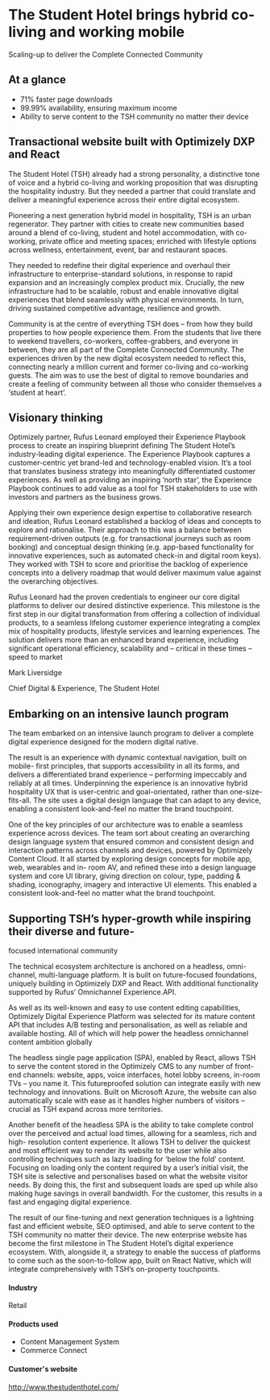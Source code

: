 # The Student Hotel brings hybrid co-living and working mobile

Scaling-up to deliver the Complete Connected Community

## At a glance

- 71% faster page downloads
- 99.99% availability, ensuring maximum income
- Ability to serve content to the TSH community no matter their device

## Transactional website built with Optimizely DXP and React

The Student Hotel (TSH) already had a strong personality, a distinctive tone of
voice and a hybrid co-living and working proposition that was disrupting the
hospitality industry. But they needed a partner that could translate and deliver
a meaningful experience across their entire digital ecosystem.

Pioneering a next generation hybrid model in hospitality, TSH is an urban
regenerator. They partner with cities to create new communities based around a
blend of co-living, student and hotel accommodation, with co-working, private
office and meeting spaces; enriched with lifestyle options across wellness,
entertainment, event, bar and restaurant spaces.

They needed to redefine their digital experience and overhaul their
infrastructure to enterprise-standard solutions, in response to rapid expansion
and an increasingly complex product mix. Crucially, the new infrastructure had
to be scalable, robust and enable innovative digital experiences that blend
seamlessly with physical environments. In turn, driving sustained competitive
advantage, resilience and growth.

Community is at the centre of everything TSH does – from how they build
properties to how people experience them. From the students that live there to
weekend travellers, co-workers, coffee-grabbers, and everyone in between, they
are all part of the Complete Connected Community. The experiences driven by the
new digital ecosystem needed to reflect this, connecting nearly a million
current and former co-living and co-working guests. The aim was to use the best
of digital to remove boundaries and create a feeling of community between all
those who consider themselves a ‘student at heart’.

## Visionary thinking

Optimizely partner, Rufus Leonard employed their Experience Playbook process to
create an inspiring blueprint defining The Student Hotel’s industry-leading
digital experience. The Experience Playbook captures a customer-centric yet
brand-led and technology-enabled vision. It’s a tool that translates business
strategy into meaningfully differentiated customer experiences. As well as
providing an inspiring ‘north star’, the Experience Playbook continues to add
value as a tool for TSH stakeholders to use with investors and partners as the
business grows.

Applying their own experience design expertise to collaborative research and
ideation, Rufus Leonard established a backlog of ideas and concepts to explore
and rationalise. Their approach to this was a balance between requirement-driven
outputs (e.g. for transactional journeys such as room booking) and conceptual
design thinking (e.g. app-based functionality for innovative experiences, such
as automated check-in and digital room keys). They worked with TSH to score and
prioritise the backlog of experience concepts into a delivery roadmap that would
deliver maximum value against the overarching objectives.

Rufus Leonard had the proven credentials to engineer our core digital platforms
to deliver our desired distinctive experience. This milestone is the first step
in our digital transformation from offering a collection of individual products,
to a seamless lifelong customer experience integrating a complex mix of
hospitality products, lifestyle services and learning experiences. The solution
delivers more than an enhanced brand experience, including significant
operational efficiency, scalability and – critical in these times – speed to
market

Mark Liversidge

Chief Digital & Experience, The Student Hotel

## Embarking on an intensive launch program

The team embarked on an intensive launch program to deliver a complete digital
experience designed for the modern digital native.

The result is an experience with dynamic contextual navigation, built on mobile-
first principles, that supports accessibility in all its forms, and delivers a
differentiated brand experience – performing impeccably and reliably at all
times. Underpinning the experience is an innovative hybrid hospitality UX that
is user-centric and goal-orientated, rather than one-size-fits-all. The site
uses a digital design language that can adapt to any device, enabling a
consistent look-and-feel no matter the brand touchpoint.

One of the key principles of our architecture was to enable a seamless
experience across devices. The team sort about creating an overarching design
language system that ensured common and consistent design and interaction
patterns across channels and devices, powered by Optimizely Content Cloud. It
all started by exploring design concepts for mobile app, web, wearables and in-
room AV, and refined these into a design language system and core UI library,
giving direction on colour, type, padding & shading, iconography, imagery and
interactive UI elements. This enabled a consistent look-and-feel no matter what
the brand touchpoint.

## Supporting TSH’s hyper-growth while inspiring their diverse and future-

focused international community

The technical ecosystem architecture is anchored on a headless, omni-channel,
multi-language platform. It is built on future-focused foundations, uniquely
building in Optimizely DXP and React. With additional functionality supported by
Rufus’ Omnichannel Experience.API.

As well as its well-known and easy to use content editing capabilities,
Optimizely Digital Experience Platform was selected for its mature content API
that includes A/B testing and personalisation, as well as reliable and available
hosting. All of which will help power the headless omnichannel content ambition
globally

The headless single page application (SPA), enabled by React, allows TSH to
serve the content stored in the Optimizely CMS to any number of front-end
channels: website, apps, voice interfaces, hotel lobby screens, in-room TVs –
you name it. This futureproofed solution can integrate easily with new
technology and innovations. Built on Microsoft Azure, the website can also
automatically scale with ease as it handles higher numbers of visitors – crucial
as TSH expand across more territories.

Another benefit of the headless SPA is the ability to take complete control over
the perceived and actual load times, allowing for a seamless, rich and high-
resolution content experience. It allows TSH to deliver the quickest and most
efficient way to render its website to the user while also controlling
techniques such as lazy loading for ‘below the fold’ content. Focusing on
loading only the content required by a user’s initial visit, the TSH site is
selective and personalises based on what the website visitor needs. By doing
this, the first and subsequent loads are sped up while also making huge savings
in overall bandwidth. For the customer, this results in a fast and engaging
digital experience.

The result of our fine-tuning and next generation techniques is a lightning fast
and efficient website, SEO optimised, and able to serve content to the TSH
community no matter their device. The new enterprise website has become the
first milestone in The Student Hotel’s digital experience ecosystem. With,
alongside it, a strategy to enable the success of platforms to come such as the
soon-to-follow app, built on React Native, which will integrate comprehensively
with TSH’s on-property touchpoints.

#### Industry

Retail

#### Products used

- Content Management System
- Commerce Connect

#### Customer's website

http://www.thestudenthotel.com/
